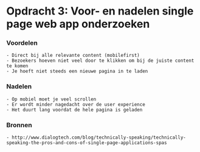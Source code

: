 # Opdracht 3: Voor- en nadelen single page web app onderzoeken 

### Voordelen
	- Direct bij alle relevante content (mobilefirst)
	- Bezoekers hoeven niet veel door te klikken om bij de juiste content te komen
	- Je hoeft niet steeds een nieuwe pagina in te laden

### Nadelen
	- Op mobiel moet je veel scrollen
	- Er wordt minder nagedacht over de user experience
	- Het duurt lang voordat de hele pagina is geladen

### Bronnen
	- http://www.dialogtech.com/blog/technically-speaking/technically-speaking-the-pros-and-cons-of-single-page-applications-spas





